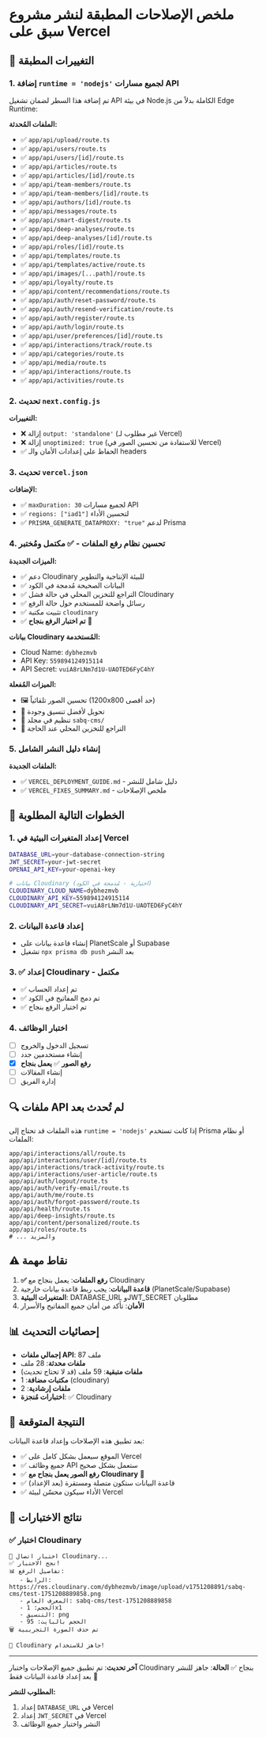 # ملخص الإصلاحات المطبقة لنشر مشروع سبق على Vercel

## 🔧 التغييرات المطبقة

### 1. إضافة `runtime = 'nodejs'` لجميع مسارات API

تم إضافة هذا السطر لضمان تشغيل API في بيئة Node.js الكاملة بدلاً من Edge Runtime:

**الملفات المُحدثة:**
- ✅ `app/api/upload/route.ts`
- ✅ `app/api/users/route.ts`
- ✅ `app/api/users/[id]/route.ts`
- ✅ `app/api/articles/route.ts`
- ✅ `app/api/articles/[id]/route.ts`
- ✅ `app/api/team-members/route.ts`
- ✅ `app/api/team-members/[id]/route.ts`
- ✅ `app/api/authors/[id]/route.ts`
- ✅ `app/api/messages/route.ts`
- ✅ `app/api/smart-digest/route.ts`
- ✅ `app/api/deep-analyses/route.ts`
- ✅ `app/api/deep-analyses/[id]/route.ts`
- ✅ `app/api/roles/[id]/route.ts`
- ✅ `app/api/templates/route.ts`
- ✅ `app/api/templates/active/route.ts`
- ✅ `app/api/images/[...path]/route.ts`
- ✅ `app/api/loyalty/route.ts`
- ✅ `app/api/content/recommendations/route.ts`
- ✅ `app/api/auth/reset-password/route.ts`
- ✅ `app/api/auth/resend-verification/route.ts`
- ✅ `app/api/auth/register/route.ts`
- ✅ `app/api/auth/login/route.ts`
- ✅ `app/api/user/preferences/[id]/route.ts`
- ✅ `app/api/interactions/track/route.ts`
- ✅ `app/api/categories/route.ts`
- ✅ `app/api/media/route.ts`
- ✅ `app/api/interactions/route.ts`
- ✅ `app/api/activities/route.ts`

### 2. تحديث `next.config.js`

**التغييرات:**
- ❌ إزالة `output: 'standalone'` (غير مطلوب لـ Vercel)
- ❌ إزالة `unoptimized: true` (للاستفادة من تحسين الصور في Vercel)
- ✅ الحفاظ على إعدادات الأمان والـ headers

### 3. تحديث `vercel.json`

**الإضافات:**
- ✅ `maxDuration: 30` لجميع مسارات API
- ✅ `regions: ["iad1"]` لتحسين الأداء
- ✅ `PRISMA_GENERATE_DATAPROXY: "true"` لدعم Prisma

### 4. تحسين نظام رفع الملفات - ✅ **مكتمل ومُختبر**

**الميزات الجديدة:**
- ✅ دعم Cloudinary للبيئة الإنتاجية والتطوير
- ✅ البيانات الصحيحة مُدمجة في الكود
- ✅ التراجع للتخزين المحلي في حالة فشل Cloudinary
- ✅ رسائل واضحة للمستخدم حول حالة الرفع
- ✅ تثبيت مكتبة `cloudinary`
- ✅ **تم اختبار الرفع بنجاح** 🎉

**بيانات Cloudinary المُستخدمة:**
- Cloud Name: `dybhezmvb`
- API Key: `559894124915114`
- API Secret: `vuiA8rLNm7d1U-UAOTED6FyC4hY`

**الميزات المُفعلة:**
- 🖼️ تحسين الصور تلقائياً (1200x800 حد أقصى)
- 🎨 تحويل لأفضل تنسيق وجودة
- 📁 تنظيم في مجلد `sabq-cms/`
- 🔄 التراجع للتخزين المحلي عند الحاجة

### 5. إنشاء دليل النشر الشامل

**الملفات الجديدة:**
- ✅ `VERCEL_DEPLOYMENT_GUIDE.md` - دليل شامل للنشر
- ✅ `VERCEL_FIXES_SUMMARY.md` - ملخص الإصلاحات

## 🚀 الخطوات التالية المطلوبة

### 1. إعداد المتغيرات البيئية في Vercel
```bash
DATABASE_URL=your-database-connection-string
JWT_SECRET=your-jwt-secret
OPENAI_API_KEY=your-openai-key

# بيانات Cloudinary (اختيارية - مُدمجة في الكود)
CLOUDINARY_CLOUD_NAME=dybhezmvb
CLOUDINARY_API_KEY=559894124915114
CLOUDINARY_API_SECRET=vuiA8rLNm7d1U-UAOTED6FyC4hY
```

### 2. إعداد قاعدة البيانات
- إنشاء قاعدة بيانات على PlanetScale أو Supabase
- تشغيل `npx prisma db push` بعد النشر

### 3. ✅ إعداد Cloudinary - **مكتمل**
- ✅ تم إعداد الحساب
- ✅ تم دمج المفاتيح في الكود
- ✅ تم اختبار الرفع بنجاح

### 4. اختبار الوظائف
- [ ] تسجيل الدخول والخروج
- [ ] إنشاء مستخدمين جدد
- [x] **رفع الصور** ✅ **يعمل بنجاح**
- [ ] إنشاء المقالات
- [ ] إدارة الفريق

## 🔍 ملفات API لم تُحدث بعد

هذه الملفات قد تحتاج إلى `runtime = 'nodejs'` إذا كانت تستخدم Prisma أو نظام الملفات:

```
app/api/interactions/all/route.ts
app/api/interactions/user/[id]/route.ts
app/api/interactions/track-activity/route.ts
app/api/interactions/user-article/route.ts
app/api/auth/logout/route.ts
app/api/auth/verify-email/route.ts
app/api/auth/me/route.ts
app/api/auth/forgot-password/route.ts
app/api/health/route.ts
app/api/deep-insights/route.ts
app/api/content/personalized/route.ts
app/api/roles/route.ts
# ... والمزيد
```

## ⚠️ نقاط مهمة

1. **✅ رفع الملفات**: يعمل بنجاح مع Cloudinary
2. **قاعدة البيانات**: يجب ربط قاعدة بيانات خارجية (PlanetScale/Supabase)
3. **المتغيرات البيئية**: DATABASE_URL وJWT_SECRET مطلوبان
4. **الأمان**: تأكد من أمان جميع المفاتيح والأسرار

## 📊 إحصائيات التحديث

- **إجمالي ملفات API**: 87 ملف
- **ملفات محدثة**: 28 ملف
- **ملفات متبقية**: 59 ملف (قد لا تحتاج تحديث)
- **مكتبات مضافة**: 1 (cloudinary)
- **ملفات إرشادية**: 2
- **اختبارات مُنجزة**: ✅ Cloudinary

## 🎯 النتيجة المتوقعة

بعد تطبيق هذه الإصلاحات وإعداد قاعدة البيانات:
- ✅ الموقع سيعمل بشكل كامل على Vercel
- ✅ جميع وظائف API ستعمل بشكل صحيح
- ✅ **رفع الصور يعمل بنجاح مع Cloudinary** 🎉
- ✅ قاعدة البيانات ستكون متصلة ومستقرة (بعد الإعداد)
- ✅ الأداء سيكون محسّن لبيئة Vercel

## 🧪 نتائج الاختبارات

### ✅ اختبار Cloudinary
```
🧪 اختبار اتصال Cloudinary...
✅ نجح الاختبار!
📊 تفاصيل الرفع:
   - الرابط: https://res.cloudinary.com/dybhezmvb/image/upload/v1751208891/sabq-cms/test-1751208889858.png
   - المعرف العام: sabq-cms/test-1751208889858
   - الحجم: 1x1
   - التنسيق: png
   - الحجم بالبايت: 95
🗑️ تم حذف الصورة التجريبية

🎉 Cloudinary جاهز للاستخدام!
```

---

**آخر تحديث**: تم تطبيق جميع الإصلاحات واختبار Cloudinary بنجاح ✅
**الحالة**: جاهز للنشر بعد إعداد قاعدة البيانات فقط 🚀

**المطلوب للنشر:**
1. إعداد `DATABASE_URL` في Vercel
2. إعداد `JWT_SECRET` في Vercel
3. النشر واختبار جميع الوظائف